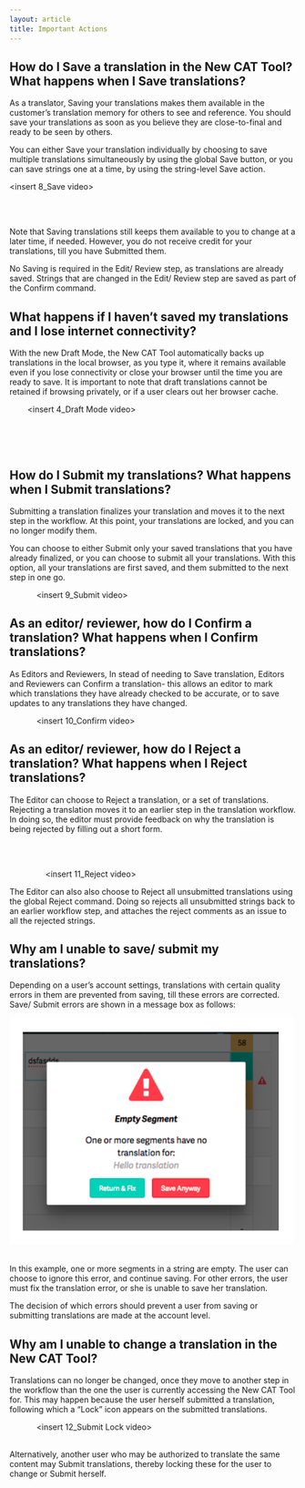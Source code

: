 ```yaml
---
layout: article
title: Important Actions
---
```



## How do I Save a translation in the New CAT Tool? What happens when I Save translations?

As a translator, Saving your translations makes them available in the customer’s translation memory for others to see and reference. You should save your translations as soon as you believe they are close-to-final and ready to be seen by others.

You can either Save your translation individually by choosing to save multiple translations simultaneously by using the global Save button, or you can save strings one at a time, by using the string-level Save action.

&lt;insert 8_Save video&gt;

<br>&nbsp;

Note that Saving translations still keeps them available to you to change at a later time, if needed. However, you do not receive credit for your translations, till you have Submitted them.

No Saving is required in the Edit/ Review step, as translations are already saved. Strings that are changed in the Edit/ Review step are saved as part of the Confirm command.

## What happens if I haven’t saved my translations and I lose internet connectivity?

With the new Draft Mode, the New CAT Tool automatically backs up translations in the local browser, as you type it, where it remains available even if you lose connectivity or close your browser until the time you are ready to save. It is important to note that draft translations cannot be retained if browsing privately, or if a user clears out her browser cache.

&nbsp;&nbsp; &nbsp; &nbsp; &nbsp;&lt;insert 4_Draft Mode video&gt;

<br>
<br>&nbsp;

## How do I Submit my translations? What happens when I Submit translations?

Submitting a translation finalizes your translation and moves it to the next step in the workflow. At this point, your translations are locked, and you can no longer modify them.

You can choose to either Submit only your saved translations that you have already finalized, or you can choose to submit all your translations. With this option, all your translations are first saved, and them submitted to the next step in one go.

&nbsp;&nbsp; &nbsp; &nbsp; &nbsp; &nbsp; &nbsp;&lt;insert 9_Submit video&gt;

## As an editor/ reviewer, how do I Confirm a translation? What happens when I Confirm translations?

As Editors and Reviewers, In stead of needing to Save translation, Editors and Reviewers can Confirm a translation- this allows an editor to mark which translations they have already checked to be accurate, or to save updates to any translations they have changed. &nbsp; &nbsp;

&nbsp;&nbsp; &nbsp; &nbsp; &nbsp; &nbsp; &nbsp;&lt;insert 10_Confirm video&gt;

## As an editor/ reviewer, how do I Reject a translation? What happens when I Reject translations?

The Editor can choose to Reject a translation, or a set of translations. Rejecting a translation moves it to an earlier step in the translation workflow. In doing so, the editor must provide feedback on why the translation is being rejected by filling out a short form.

<br>&nbsp;

&nbsp;&nbsp; &nbsp; &nbsp; &nbsp; &nbsp; &nbsp; &nbsp; &nbsp;&lt;insert 11_Reject video&gt;

The Editor can also also choose to Reject all unsubmitted translations using the global Reject command. Doing so rejects all unsubmitted strings back to an earlier workflow step, and attaches the reject comments as an issue to all the rejected strings.

## Why am I unable to save/ submit my translations?

Depending on a user’s account settings, translations with certain quality errors in them are prevented from saving, till these errors are corrected. Save/ Submit errors are shown in a message box as follows:

![](/uploads/versions/screen-shot-2017-03-06-at-11-54-59-am---x----499-399x---.png)
<br>&nbsp;

In this example, one or more segments in a string are empty. The user can choose to ignore this error, and continue saving. For other errors, the user must fix the translation error, or she is unable to save her translation.

The decision of which errors should prevent a user from saving or submitting translations are made at the account level.

## Why am I unable to change a translation in the New CAT Tool?

Translations can no longer be changed, once they move to another step in the workflow than the one the user is currently accessing the New CAT Tool for. This may happen because the user herself submitted a translation, following which a “Lock” icon appears on the submitted translations.

&nbsp;&nbsp; &nbsp; &nbsp; &nbsp; &nbsp; &nbsp;&lt;insert 12_Submit Lock video&gt;

<br>Alternatively, another user who may be authorized to translate the same content may Submit translations, thereby locking these for the user to change or Submit herself.